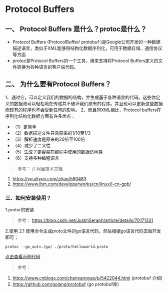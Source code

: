 # Protocol Buffers
## 一、 Protocol Buffers 是什么？protoc是什么？ 
 - Protocol Buffers (ProtocolBuffer/ protobuf )是Google公司开发的一种数据描述语言，类似于XML能够将结构化数据序列化，可用于数据存储、通信协议等方面
 - protoc是Protocol Buffers的一个工具，用来支持将Protocol Buffers定义的文件转换为各种语言的客户端代码。
 
## 二、 为什么要有Protocol Buffers？
1、通过它，可以定义我们的数据的结构，并生成基于各种语言的代码。这些你定义的数据流可以轻松地在传递并不破坏我们原有的程序。并且也可以更新这些数据而现有的程序也不会受到任何的影响。
2、而且同XML相比，Protocol buffers在序列化结构化数据方面有许多优点：
- （1）更简单
- （2）数据描述文件只需原来的1/10至1/3
- （3）解析速度是原来的20倍至100倍
- （4）减少了二义性
- （5）生成了更容易在编程中使用的数据访问类
- （6）支持多种编程语言
> 参考：
// 阿里技术文档
1. https://yq.aliyun.com/ziliao/580483 
2. https://www.ibm.com/developerworks/cn/linux/l-cn-gpb/

### 三、如何安装使用？
1.protor的安装 

>参考： https://blog.csdn.net/JustinSeraph/article/details/70171331

2.使用
2.1 使用命令生成proto文件的go语言代码，然后根据go语言代码去做开发即可；
```
protoc --go_out=./go/ ./proto/helloworld.proto
```
[点击查看示例代码](src/main.go)

> 参考：
1. https://www.cnblogs.com/chenyangyao/p/5422044.html (protobuf 介绍)
2. https://github.com/golang/protobuf (go protobuf库)